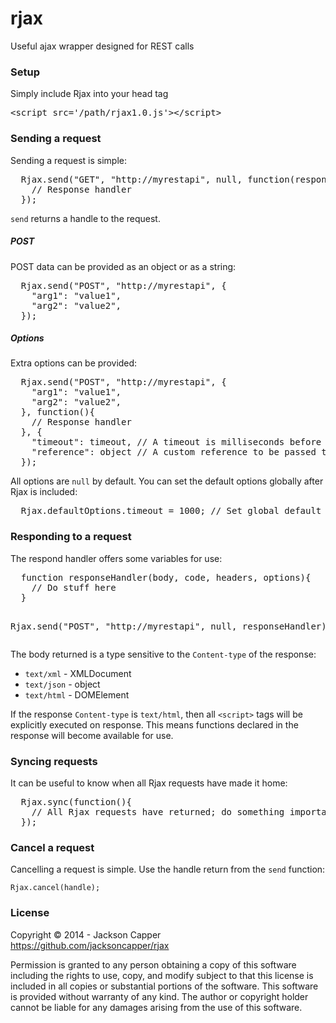 <h1>rjax</h1>

<p>Useful ajax wrapper designed for REST calls</p>

<h3>Setup</h3>
<p>Simply include Rjax into your head tag</p>
<pre>&lt;script src='/path/rjax1.0.js'&gt;&lt;/script&gt;</pre>

<h3>Sending a request</h3>
<p>Sending a request is simple:</p>
<pre>
  Rjax.send("GET", "http://myrestapi", null, function(response){
    // Response handler
  });
</pre>
<p><code>send</code> returns a handle to the request.</p>

<h5>POST</h5>
<p>POST data can be provided as an object or as a string:</p>
<pre>
  Rjax.send("POST", "http://myrestapi", {
    "arg1": "value1",
    "arg2": "value2",
  });
</pre>

<h5>Options</h5>
<p>Extra options can be provided:</p>
<pre>
  Rjax.send("POST", "http://myrestapi", {
    "arg1": "value1",
    "arg2": "value2",
  }, function(){
    // Response handler
  }, {
    "timeout": timeout, // A timeout is milliseconds before the request is cancelled
    "reference": object // A custom reference to be passed to the response handler
  });
</pre>
<p>All options are <code>null</code> by default. You can set the default options globally after Rjax is included:</p>
<pre>
  Rjax.defaultOptions.timeout = 1000; // Set global default timeout to 1 second
</pre>

<h3>Responding to a request</h3>
The respond handler offers some variables for use:
<pre>
  function responseHandler(body, code, headers, options){
    // Do stuff here
  }
  
  Rjax.send("POST", "http://myrestapi", null, responseHandler);
</pre>
<p>The body returned is a type sensitive to the <code>Content-type</code> of the response:</p>
<ul>
  <li><code>text/xml</code> - XMLDocument</li>
  <li><code>text/json</code> - object</li>
  <li><code>text/html</code> - DOMElement</li>
</ul>
<p>If the response <code>Content-type</code> is <code>text/html</code>, then all <code>&lt;script&gt;</code> tags will be explicitly executed on response. This means functions declared in the response will become available for use.

<h3>Syncing requests</h3>
<p>It can be useful to know when all Rjax requests have made it home:</p>
<pre>
  Rjax.sync(function(){
    // All Rjax requests have returned; do something important
  });
</pre>

<h3>Cancel a request</h3>
<p>Cancelling a request is simple. Use the handle return from the <code>send</code> function:</p>
<code>Rjax.cancel(handle);</code>

<h3>License</h3>
<p>Copyright © 2014 - Jackson Capper<br/>
<a href='https://github.com/jacksoncapper/rjax' target='_blank'>https://github.com/jacksoncapper/rjax</a></p>
<p>Permission is granted to any person obtaining a copy of this software including the rights to use, copy, and modify subject to that this license is included in all copies or substantial portions of the software. This software is provided without warranty of any kind. The author or copyright holder cannot be liable for any damages arising from the use of this software.</p>

